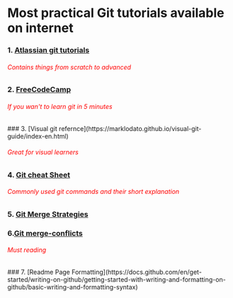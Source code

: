 # Most practical Git tutorials available on internet

### 1. [Atlassian git tutorials](https://www.atlassian.com/git/tutorials/setting-up-a-repository)
<h6 style="color:red">Contains things from scratch to advanced</h6>

### 2. [FreeCodeCamp](https://www.freecodecamp.org/news/git-and-github-for-beginners/)
<h6 style="color:red">If you wan't to learn git in 5 minutes</h6>
### 3. [Visual git refernce](https://marklodato.github.io/visual-git-guide/index-en.html)
<h6 style="color:red">Great for visual learners</h6>

### 4. [Git cheat Sheet](https://www.digitalocean.com/community/cheatsheets/how-to-use-git-a-reference-guide)
<h6 style="color:red">Commonly used git commands and their short explanation</h6>

### 5. [Git Merge Strategies](https://www.geeksforgeeks.org/merge-strategies-in-git/)

### 6.[Git merge-conflicts](https://stackoverflow.com/questions/161813/how-do-i-resolve-merge-conflicts-in-a-git-repository)
<h6 style="color:red">Must reading</h6>
### 7. [Readme Page Formatting](https://docs.github.com/en/get-started/writing-on-github/getting-started-with-writing-and-formatting-on-github/basic-writing-and-formatting-syntax)

